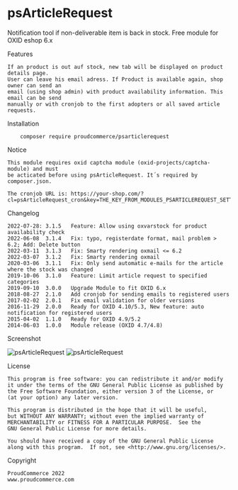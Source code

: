 psArticleRequest
=========

Notification tool if non-deliverable item is back in stock.
Free module for OXID eshop 6.x

Features

	If an product is out auf stock, new tab will be displayed on product details page.
	User can leave his email adress. If Product is available again, shop owner can send an
	email (using shop admin) with product availability information. This email can be send
	manually or with cronjob to the first adopters or all saved article requests.

Installation

```
	composer require proudcommerce/psarticlerequest
```

Notice

	This module requires oxid captcha module (oxid-projects/captcha-module) and must
	be acticated before using psArticleRequest. It´s required by composer.json.
	
	The cronjob URL is: https://your-shop.com/?cl=psArticleRequest_cron&key=THE_KEY_FROM_MODULES_PSARTICLEREQUEST_SETTINGS
	
	
Changelog
	
    2022-07-28: 3.1.5   Feature: Allow using oxvarstock for product availability check
    2022-06-08	3.1.4   Fix: typo, registerdate format, mail problem > 6.2; Add: Delete button
	2022-03-11	3.1.3	Fix: Smarty rendering oxmail <= 6.2
    2022-03-07	3.1.2	Fix: Smarty rendering oxmail
	2020-03-06	3.1.1	Fix: Only send automatic e-mails for the article where the stock was changed
	2019-10-06	3.1.0	Feature: Limit article request to specified categories
    2019-09-10	3.0.0	Upgrade Module to fit OXID 6.x
	2018-08-27	2.1.0	Add cronjob for sending emails to registered users
	2017-02-02	2.0.1	Fix email validation for older versions
	2016-11-29	2.0.0	Ready for OXID 4.10/5.3, New feature: auto notification for registered users
	2015-04-02	1.1.0	Ready for OXID 4.9/5.2
	2014-06-03	1.0.0	Module release (OXID 4.7/4.8)

Screenshot

![psArticleRequest](https://raw.github.com/proudcommerce/psArticleRequest/master/psArticleRequest_screenshot.png)
![psArticleRequest](https://raw.github.com/proudcommerce/psArticleRequest/master/psArticleRequest_screenshot_admin.png)


License

    This program is free software: you can redistribute it and/or modify
    it under the terms of the GNU General Public License as published by
    the Free Software Foundation, either version 3 of the License, or
    (at your option) any later version.

    This program is distributed in the hope that it will be useful,
    but WITHOUT ANY WARRANTY; without even the implied warranty of
    MERCHANTABILITY or FITNESS FOR A PARTICULAR PURPOSE.  See the
    GNU General Public License for more details.

    You should have received a copy of the GNU General Public License
    along with this program.  If not, see <http://www.gnu.org/licenses/>.
    

Copyright

	ProudCommerce 2022
	www.proudcommerce.com
